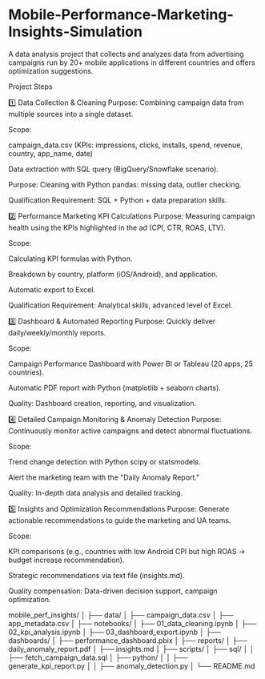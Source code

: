 # Mobile-Performance-Marketing-Insights-Simulation
A data analysis project that collects and analyzes data from advertising campaigns run by 20+ mobile applications in different countries and offers optimization suggestions.



Project Steps

1️⃣ Data Collection & Cleaning
Purpose: Combining campaign data from multiple sources into a single dataset.

Scope:

campaign_data.csv (KPIs: impressions, clicks, installs, spend, revenue, country, app_name, date)

Data extraction with SQL query (BigQuery/Snowflake scenario).

Purpose: Cleaning with Python pandas: missing data, outlier checking.

Qualification Requirement: SQL + Python + data preparation skills.

2️⃣ Performance Marketing KPI Calculations
Purpose: Measuring campaign health using the KPIs highlighted in the ad (CPI, CTR, ROAS, LTV).

Scope:

Calculating KPI formulas with Python.

Breakdown by country, platform (iOS/Android), and application.

Automatic export to Excel.

Qualification Requirement: Analytical skills, advanced level of Excel.

3️⃣ Dashboard & Automated Reporting
Purpose: Quickly deliver daily/weekly/monthly reports.

Scope:

Campaign Performance Dashboard with Power BI or Tableau (20 apps, 25 countries).

Automatic PDF report with Python (matplotlib + seaborn charts).

Quality: Dashboard creation, reporting, and visualization.

4️⃣ Detailed Campaign Monitoring & Anomaly Detection
Purpose: Continuously monitor active campaigns and detect abnormal fluctuations.

Scope:

Trend change detection with Python scipy or statsmodels.

Alert the marketing team with the "Daily Anomaly Report."

Quality: In-depth data analysis and detailed tracking.

5️⃣ Insights and Optimization Recommendations
Purpose: Generate actionable recommendations to guide the marketing and UA teams.

Scope:

KPI comparisons (e.g., countries with low Android CPI but high ROAS → budget increase recommendation).

Strategic recommendations via text file (insights.md).

Quality compensation: Data-driven decision support, campaign optimization.


mobile_perf_insights/
│
├── data/
│   ├── campaign_data.csv
│   ├── app_metadata.csv
│
├── notebooks/
│   ├── 01_data_cleaning.ipynb
│   ├── 02_kpi_analysis.ipynb
│   ├── 03_dashboard_export.ipynb
│
├── dashboards/
│   ├── performance_dashboard.pbix
│
├── reports/
│   ├── daily_anomaly_report.pdf
│   ├── insights.md
│
├── scripts/
│   ├── sql/
│   │   ├── fetch_campaign_data.sql
│   ├── python/
│   │   ├── generate_kpi_report.py
│   │   ├── anomaly_detection.py
│
└── README.md


